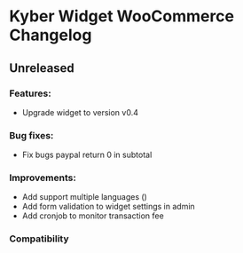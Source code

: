 # Kyber Widget WooCommerce Changelog

## Unreleased

### Features:
- Upgrade widget to version v0.4

### Bug fixes:
- Fix bugs paypal return 0 in subtotal

### Improvements:
- Add support multiple languages ()
- Add form validation to widget settings in admin
- Add cronjob to monitor transaction fee

### Compatibility